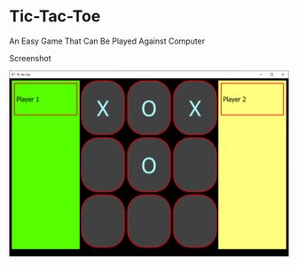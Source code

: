# Tic-Tac-Toe

An Easy Game That Can Be Played Against Computer

Screenshot

![](./docs/ss/app_preview.png)
